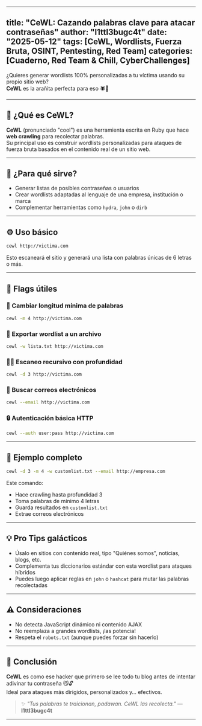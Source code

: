 
---
title: "CeWL: Cazando palabras clave para atacar contraseñas"
author: "l1ttl3bugc4t"
date: "2025-05-12"
tags: [CeWL, Wordlists, Fuerza Bruta, OSINT, Pentesting, Red Team]
categories: [Cuaderno, Red Team & Chill, CyberChallenges]
---

¿Quieres generar wordlists 100% personalizadas a tu víctima usando su propio sitio web?  
**CeWL** es la arañita perfecta para eso 🕷️💜

---

## 🧠 ¿Qué es CeWL?

**CeWL** (pronunciado "cool") es una herramienta escrita en Ruby que hace **web crawling** para recolectar palabras.  
Su principal uso es construir wordlists personalizadas para ataques de fuerza bruta basados en el contenido real de un sitio web.

---

## 🎯 ¿Para qué sirve?

- Generar listas de posibles contraseñas o usuarios
- Crear wordlists adaptadas al lenguaje de una empresa, institución o marca
- Complementar herramientas como `hydra`, `john` o `dirb`

---

## ⚙️ Uso básico

```bash
cewl http://victima.com
```

Esto escaneará el sitio y generará una lista con palabras únicas de 6 letras o más.

---

## 🔧 Flags útiles

### 📏 Cambiar longitud mínima de palabras
```bash
cewl -m 4 http://victima.com
```

### 📁 Exportar wordlist a un archivo
```bash
cewl -w lista.txt http://victima.com
```

### 🧗‍♀️ Escaneo recursivo con profundidad
```bash
cewl -d 3 http://victima.com
```

### 🔑 Buscar correos electrónicos
```bash
cewl --email http://victima.com
```

### 🔒 Autenticación básica HTTP
```bash
cewl --auth user:pass http://victima.com
```

---

## 🧪 Ejemplo completo

```bash
cewl -d 3 -m 4 -w customlist.txt --email http://empresa.com
```

Este comando:
- Hace crawling hasta profundidad 3
- Toma palabras de mínimo 4 letras
- Guarda resultados en `customlist.txt`
- Extrae correos electrónicos

---

## 💡 Pro Tips galácticos

- Úsalo en sitios con contenido real, tipo "Quiénes somos", noticias, blogs, etc.
- Complementa tus diccionarios estándar con esta wordlist para ataques híbridos
- Puedes luego aplicar reglas en `john` o `hashcat` para mutar las palabras recolectadas

---

## ⚠️ Consideraciones

- No detecta JavaScript dinámico ni contenido AJAX
- No reemplaza a grandes wordlists, ¡las potencia!
- Respeta el `robots.txt` (aunque puedes forzar sin hacerlo)

---

## 🚀 Conclusión

**CeWL** es como ese hacker que primero se lee todo tu blog antes de intentar adivinar tu contraseña 😼🔓  
Ideal para ataques más dirigidos, personalizados y… efectivos.

> ✨ _"Tus palabras te traicionan, padawan. CeWL las recolecta."_ — **l1ttl3bugc4t**

---
